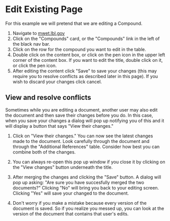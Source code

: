 # Edit Existing Page

For this example we will pretend that we are editing a Compound.

1. Navigate to [mwet.lbl.gov](https://mwet.lbl.gov)
2. Click on the "Compounds" card, or the "Compounds" link in the left of the black nav bar.
3. Click on the row for the compound you want to edit in the table.
4. Double click on the content box, or click on the pen icon in the upper left corner of the content box. If you want to edit the title, double click on it, or click the pen icon.
5. After editing the content click "Save" to save your changes (this may require you to resolve conflicts as described later in this page). If you wish to discard your changes click cancel.

## View and resolve conflicts

Sometimes while you are editing a document, another user may also edit the document and then save their changes before you do. In this case, when you save your changes a dialog will pop up notifying you of this and it will display a button that says "View their changes."

1. Click on "View their changes." You can now see the latest changes made to the document. Look carefully through the document and through the "Additional References" table. Consider how best you can combine both of the changes. 

2. You can always re-open this pop up window if you close it by clicking on the "View changes" button underneath the title.

3. After merging the changes and clicking the "Save" button. A dialog will pop up asking: "Are sure you have succesfully merged the two documents?" Clicking "No" will bring you back to your editing screen. Clicking "Yes" will save your changed to the document.

4. Don't worry if you make a mistake because every version of the document is saved. So if you realize you messed up, you can look at the version of the document that contains that user's edits.

 
